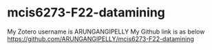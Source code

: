 # mcis6273-F22-datamining
My Zotero username is ARUNGANGIPELLY
My Github link is as below
https://github.com/ARUNGANGIPELLY/mcis6273-F22-datamining
